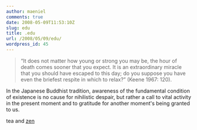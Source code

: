 ```yaml
---
author: maeniel
comments: true
date: 2008-05-09T11:53:10Z
slug: edu
title: .edu
url: /2008/05/09/edu/
wordpress_id: 45
---
```


<blockquote>“It does not matter how young or strong you may be, the hour of death comes sooner that you expect. It is an extraordinary miracle that you should have escaped to this day; do you suppose you have even the briefest respite in which to relax?” (Keene 1967: 120).</blockquote>


In the Japanese Buddhist tradition, awareness of the fundamental condition of existence is no cause for nihilistic despair, but rather a call to vital activity in the present moment and to gratitude for another moment's being granted to us.

tea and [zen](http://plato.stanford.edu/entries/japanese-aesthetics/#2)
